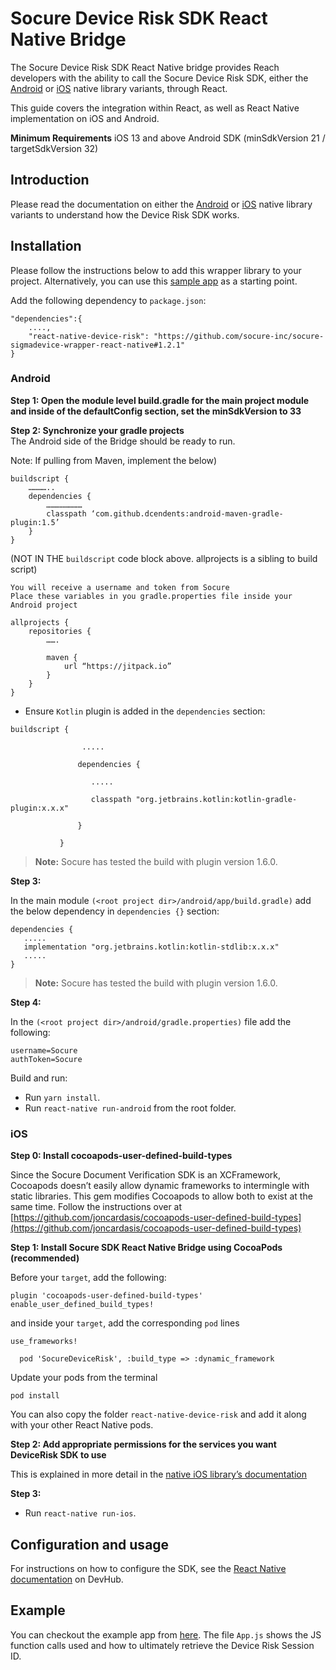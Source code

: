 # Socure Device Risk SDK React Native Bridge

The Socure Device Risk SDK React Native bridge provides Reach developers with the ability to call the Socure Device Risk SDK, either the [Android](https://github.com/socure-inc/socure-sigmadevice-sdk-android) or [iOS](https://github.com/socure-inc/socure-sigmadevice-sdk-ios) native library variants, through React.

This guide covers the integration within React, as well as React Native implementation on iOS and Android.

**Minimum Requirements**
iOS 13 and above
Android SDK (minSdkVersion 21 / targetSdkVersion 32)

## Introduction
Please read the documentation on either the [Android](https://github.com/socure-inc/socure-sigmadevice-sdk-android) or [iOS](https://github.com/socure-inc/socure-sigmadevice-sdk-ios) native library variants to understand how the Device Risk SDK works.

## Installation

Please follow the instructions below to add this wrapper library to your project. Alternatively, you can use this [sample app](https://github.com/socure-inc/socure-sigmadevice-demo-app-react-native) as a starting point.

Add the following dependency to `package.json`:

```
"dependencies":{
	....,
	"react-native-device-risk": "https://github.com/socure-inc/socure-sigmadevice-wrapper-react-native#1.2.1"
}
```

### Android
**Step 1: Open the module level build.gradle for the main project module and inside of the defaultConfig section, set the minSdkVersion to 33**

**Step 2: Synchronize your gradle projects**
<br>The Android side of the Bridge should be ready to run.

Note: If pulling from Maven, implement the below)
```
buildscript {
	…………..
	dependencies {
		……………………
		classpath ‘com.github.dcendents:android-maven-gradle-plugin:1.5’
	}
}
```

(NOT IN THE `buildscript` code block above. allprojects is a sibling to build script)
```
You will receive a username and token from Socure
Place these variables in you gradle.properties file inside your Android project

allprojects {
    repositories {
        …….

        maven {
            url “https://jitpack.io”
        }
    }
}
```

* Ensure `Kotlin` plugin is added in the `dependencies` section:
```
buildscript {

                .....

               dependencies {

                  .....

                  classpath "org.jetbrains.kotlin:kotlin-gradle-plugin:x.x.x"

               }

           }
```
> **Note:** Socure has tested the build with plugin version 1.6.0.

**Step 3:**

In the main module `(<root project dir>/android/app/build.gradle)` add the below dependency
in `dependencies {}` section:

```
dependencies {
   .....
   implementation "org.jetbrains.kotlin:kotlin-stdlib:x.x.x"
   .....
}
```

> **Note:** Socure has tested the build with plugin version 1.6.0.

**Step 4:**

In the `(<root project dir>/android/gradle.properties)` file add the following:

```
username=Socure
authToken=Socure
```

Build and run:

* Run `yarn install`.
* Run `react-native run-android` from the root folder.

### iOS

**Step 0: Install cocoapods-user-defined-build-types**

Since the Socure Document Verification SDK is an XCFramework, Cocoapods doesn’t easily allow dynamic frameworks to intermingle with static libraries. This gem modifies Cocoapods to allow both to exist at the same time. Follow the instructions over at [https://github.com/joncardasis/cocoapods-user-defined-build-types](https://github.com/joncardasis/cocoapods-user-defined-build-types)

**Step 1: Install Socure SDK React Native Bridge using CocoaPods (recommended)**

Before your `target`, add the following:

```
plugin 'cocoapods-user-defined-build-types'
enable_user_defined_build_types!
```

and inside your `target`, add the corresponding `pod` lines

```
use_frameworks!

  pod 'SocureDeviceRisk', :build_type => :dynamic_framework
```

Update your pods from the terminal
```
pod install
```

You can also copy the folder `react-native-device-risk` and add it along with your other React Native pods.

**Step 2: Add appropriate permissions for the services you want DeviceRisk SDK to use**

This is explained in more detail in the [native iOS library’s documentation](https://developer.socure.com/docs/sdks/sigma-device/ios-sdk/ios-overview#deviceriskdatasources)

**Step 3:**

* Run `react-native run-ios`.

## Configuration and usage
For instructions on how to configure the SDK, see the [React Native documentation](https://developer.socure.com/docs/sdks/sigma-device/react/react-overview) on DevHub.

## Example
You can checkout the example app from [here](https://github.com/socure-inc/socure-sigmadevice-demo-app-react-native). The file `App.js` shows the JS function calls used and how to ultimately retrieve the Device Risk Session ID.
